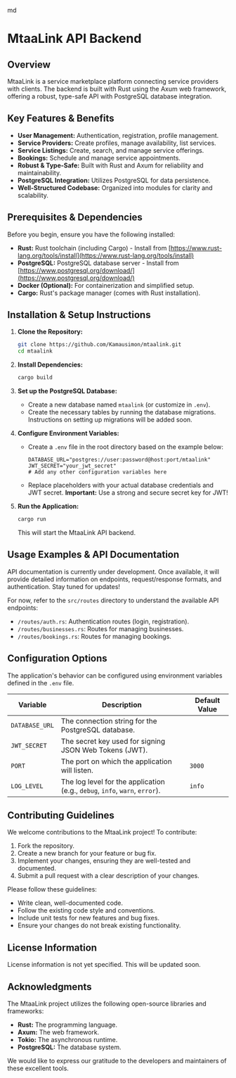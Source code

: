 md
# MtaaLink API Backend

## Overview

MtaaLink is a service marketplace platform connecting service providers with clients. The backend is built with Rust using the Axum web framework, offering a robust, type-safe API with PostgreSQL database integration.

## Key Features & Benefits

*   **User Management:** Authentication, registration, profile management.
*   **Service Providers:** Create profiles, manage availability, list services.
*   **Service Listings:** Create, search, and manage service offerings.
*   **Bookings:** Schedule and manage service appointments.
*   **Robust & Type-Safe:** Built with Rust and Axum for reliability and maintainability.
*   **PostgreSQL Integration:** Utilizes PostgreSQL for data persistence.
*   **Well-Structured Codebase:** Organized into modules for clarity and scalability.

## Prerequisites & Dependencies

Before you begin, ensure you have the following installed:

*   **Rust:** Rust toolchain (including Cargo) - Install from [https://www.rust-lang.org/tools/install](https://www.rust-lang.org/tools/install)
*   **PostgreSQL:** PostgreSQL database server - Install from [https://www.postgresql.org/download/](https://www.postgresql.org/download/)
*   **Docker (Optional):** For containerization and simplified setup.
*   **Cargo:** Rust's package manager (comes with Rust installation).

## Installation & Setup Instructions

1.  **Clone the Repository:**

    ```bash
    git clone https://github.com/Kamausimon/mtaalink.git
    cd mtaalink
    ```

2.  **Install Dependencies:**

    ```bash
    cargo build
    ```

3.  **Set up the PostgreSQL Database:**

    *   Create a new database named `mtaalink` (or customize in `.env`).
    *   Create the necessary tables by running the database migrations. Instructions on setting up migrations will be added soon.

4.  **Configure Environment Variables:**

    *   Create a `.env` file in the root directory based on the example below:

        ```
        DATABASE_URL="postgres://user:password@host:port/mtaalink"
        JWT_SECRET="your_jwt_secret"
        # Add any other configuration variables here
        ```

    *   Replace placeholders with your actual database credentials and JWT secret.  **Important:** Use a strong and secure secret key for JWT!

5.  **Run the Application:**

    ```bash
    cargo run
    ```

    This will start the MtaaLink API backend.

## Usage Examples & API Documentation

API documentation is currently under development. Once available, it will provide detailed information on endpoints, request/response formats, and authentication. Stay tuned for updates!

For now, refer to the `src/routes` directory to understand the available API endpoints:

*   `/routes/auth.rs`: Authentication routes (login, registration).
*   `/routes/businesses.rs`: Routes for managing businesses.
*   `/routes/bookings.rs`: Routes for managing bookings.

## Configuration Options

The application's behavior can be configured using environment variables defined in the `.env` file.

| Variable       | Description                                                               | Default Value |
| -------------- | ------------------------------------------------------------------------- | ------------- |
| `DATABASE_URL` | The connection string for the PostgreSQL database.                         |               |
| `JWT_SECRET`   | The secret key used for signing JSON Web Tokens (JWT).                    |               |
| `PORT`         | The port on which the application will listen.                             | `3000`          |
| `LOG_LEVEL`    | The log level for the application (e.g., `debug`, `info`, `warn`, `error`). | `info`          |

## Contributing Guidelines

We welcome contributions to the MtaaLink project! To contribute:

1.  Fork the repository.
2.  Create a new branch for your feature or bug fix.
3.  Implement your changes, ensuring they are well-tested and documented.
4.  Submit a pull request with a clear description of your changes.

Please follow these guidelines:

*   Write clean, well-documented code.
*   Follow the existing code style and conventions.
*   Include unit tests for new features and bug fixes.
*   Ensure your changes do not break existing functionality.

## License Information

License information is not yet specified. This will be updated soon.

## Acknowledgments

The MtaaLink project utilizes the following open-source libraries and frameworks:

*   **Rust:** The programming language.
*   **Axum:** The web framework.
*   **Tokio:** The asynchronous runtime.
*   **PostgreSQL:** The database system.

We would like to express our gratitude to the developers and maintainers of these excellent tools.
